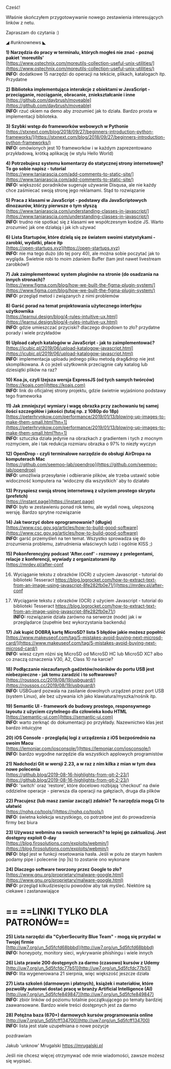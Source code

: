 Cześć!

Właśnie skończyłem przygotowywanie nowego zestawienia interesujących linków z netu.

Zapraszam do czytania :)

 

◢ #unknownews ◣


**1) Narzędzia do pracy w terminalu, których mogłeś nie znać - poznaj pakiet 'moreutils'**  
[https://www.ostechnix.com/moreutils-collection-useful-unix-utilities/](https://www.ostechnix.com/moreutils-collection-useful-unix-utilities/)  
**INFO:** dodatkowe 15 narzędzi do operacji na tekście, plikach, katalogach itp. Przydatne  


**2) Biblioteka implementująca interakcje z obiektami w JavaScript - przeciąganie, rozciąganie, obracanie, zniekształcanie i inne**  
[https://github.com/daybrush/moveable](https://github.com/daybrush/moveable)  
**INFO:** rzuć okiem na demo aby zrozumieć jak to działa. Bardzo prosta w implementacji biblioteka.  


**3) Szybki wstęp do frameworków webowych w Pythonie**  
[https://stxnext.com/blog/2018/09/27/beginners-introduction-python-frameworks/](https://stxnext.com/blog/2018/09/27/beginners-introduction-python-frameworks/)  
**INFO:** omówionych jest 10 frameworków i w każdym zaprezentowano przykładową, krótką aplikację (w stylu Hello World)  


**4) Potrzebujesz systemu komentarzy do statycznej strony internetowej? To go sobie napisz - tutorial**  
[https://www.taniarascia.com/add-comments-to-static-site/](https://www.taniarascia.com/add-comments-to-static-site/)  
**INFO:** większość poradników sugeruje używanie Disqusa, ale nie każdy chce zaśmiecać swoją stronę jego reklamami. Stąd to rozwiązanie  


**5) Praca z klasami w JavaScript - podstawy dla JavaScriptowych dinozaurów, którzy pierwsze o tym słyszą**  
[https://www.taniarascia.com/understanding-classes-in-javascript/](https://www.taniarascia.com/understanding-classes-in-javascript/)  
**INFO:** trudno nie spotkać się z klasami we współczesnym kodzie JS. Warto zrozumieć jak one działają i jak ich używać  


**6) Lista Startupów, które dzielą się ze światem swoimi statystykami - zarobki, wydatki, płace itp**  
[https://open-startups.xyz](https://open-startups.xyz)  
**INFO:** nie ma tego dużo (do tej pory 40), ale można sobie poczytać jak to wygląda. Świetnie robi to moim zdaniem Buffer (tam jest nawet livestream zarobków!)  


**7) Jak zaimplementować system pluginów na stronie (do osadzania na innych stronach)?**  
[https://www.figma.com/blog/how-we-built-the-figma-plugin-system/](https://www.figma.com/blog/how-we-built-the-figma-plugin-system/)  
**INFO:** przegląd metod i związanych z nimi problemów  


**8) Garść porad na temat projektowania użytecznego interfejsu użytkownika**  
[https://learnui.design/blog/4-rules-intuitive-ux.html](https://learnui.design/blog/4-rules-intuitive-ux.html)  
**INFO:** gdzie umieszczać przyciski? dlaczego dropdown to zło? przydatne porady i wiele przykładów  


**9) Upload całych katalogów w JavaScript - jak to zaimplementować?**  
[https://jcubic.pl/2019/06/upload-katalogow-javascript.html](https://jcubic.pl/2019/06/upload-katalogow-javascript.html)  
**INFO:** implementacja uploadu jednego pliku metodą drag&drop nie jest skomplikowana. A co jeżeli użytkownik przeciągnie cały katalog lub dziesiątki plików na raz?  


**10) Koa.js, czyli lżejsza wersja ExpressJS (od tych samych twórców)**  
[https://koajs.com](https://koajs.com)  
**INFO:** link do oficjalnej strony projektu, gdzie świetnie wyjaśniono podstawy tego frameworka  


**11) Jak zmniejszyć wymiary i wagę obrazka przy zachowaniu tej samej ilości szczegółów i jakości (tutaj np. z 1080p do 18p)**  
[https://peterhrynkow.com/performance/2019/01/13/blowing-up-images-to-make-them-small.html?hn=1](https://peterhrynkow.com/performance/2019/01/13/blowing-up-images-to-make-them-small.html?hn=1)  
**INFO:** sztuczka działa jedynie na obrazkach z gradientem i tych z mocnym rozmyciem, ale i tak redukcja rozmiaru obrazka o 97% to niezły wyczyn  


**12) OpenDrop - czyli terminalowe narzędzie do obsługi AirDropa na komputerach Mac**  
[https://github.com/seemoo-lab/opendrop](https://github.com/seemoo-lab/opendrop)  
**INFO:** umożliwia przesyłanie i odbieranie plików, ale trzeba ustawić sobie widoczność komputera na 'widoczny dla wszystkich' aby to działało  


**13) Przyspiesz swoją stronę internetową z użyciem prostego skryptu (prefetch)**  
[https://instant.page](https://instant.page)  
**INFO:** było w zestawieniu ponad rok temu, ale wydali nową, ulepszoną wersję. Bardzo sprytne rozwiązanie  


**14) Jak tworzyć dobre oprogramowanie? (długie)**  
[https://www.csc.gov.sg/articles/how-to-build-good-software](https://www.csc.gov.sg/articles/how-to-build-good-software)  
**INFO:** garść przemyśleń na ten temat. Wszystko sprowadza się do zrozumienia problemu, zatrudnienia właściwych ludzi i ogólnie KISS ;)  


**15) Pokonferencyjny podcast 'After.conf' - rozmowy z prelegentami, relacje z konferencji, wywiady z organizatorami itp**  
[https://mrdev.pl/after-conf

16) Wyciąganie tekstu z obrazków (OCR) z użyciem Javascript - tutorial do biblioteki Tesseract
https://blog.logrocket.com/how-to-extract-text-from-an-image-using-javascript-8fe282fb0e71/](https://mrdev.pl/after-conf

16) Wyciąganie tekstu z obrazków (OCR) z użyciem Javascript - tutorial do biblioteki Tesseract
https://blog.logrocket.com/how-to-extract-text-from-an-image-using-javascript-8fe282fb0e71/)  
**INFO:** rozwiązanie działa zarówno na serwerze (node) jak i w przeglądarce (zupełnie bez wykorzystania backendu)  


**17) Jak kupić DOBRĄ kartę MicroSD? lista 5 błędów jakie możesz popełnić**  
[https://www.makeuseof.com/tag/5-mistakes-avoid-buying-next-microsd-card/](https://www.makeuseof.com/tag/5-mistakes-avoid-buying-next-microsd-card/)  
**INFO:** wiesz czym różni się MicroSD od MicroSD HC lub MicroSD XC? albo co znaczą oznaczenia V30, A2, Class 10 na karcie?  


**18) Podłączanie niezaufanych gadżetów/nośników do portu USB jest niebezpieczne - jak temu zaradzić i to softwarowo?**  
[https://roussos.cc/2019/08/19/usbguard/](https://roussos.cc/2019/08/19/usbguard/)  
**INFO:** USBGuard pozwala na zasilanie dowolnych urządzeń przez port USB (system Linux), ale bez używania ich jako klawiatura/myszka/nośnik itp.  


**19) Semantic UI - framework do budowy prostego, responsywnego layoutu z użyciem czytelnego dla człowieka kodu HTML**  
[https://semantic-ui.com](https://semantic-ui.com)  
**INFO:** warto zerknąć do dokumentacji po przykłady. Nazewnictwo klas jest bardzo intuicyjne  


**20) iOS Console - przeglądaj logi z urządzenia z iOS bezpośrednio na swoim Macu**  
[https://lemonjar.com/iosconsole/](https://lemonjar.com/iosconsole/)  
**INFO:** bardzo wygodne narzędzie dla wszystkich applowych programistów  


**21) Nadchodzi Git w wersji 2.23, a w raz z nim kilka z mian w tym dwa nowe polecenia**  
[https://github.blog/2019-08-16-highlights-from-git-2-23/](https://github.blog/2019-08-16-highlights-from-git-2-23/)  
**INFO:** 'switch' oraz 'restore', które docelowo rozbijają 'checkout' na dwie oddzielne operacje - pierwsza dla operacji na gałęziach, druga dla plików  


**22) Pracujesz (lub masz zamiar zacząć) zdalnie? Te narzędzia mogą Ci to ułatwić**  
[https://nohq.co/tools/](https://nohq.co/tools/)  
**INFO:** świetna kolekcja wszystkiego, co potrzebne jest do prowadzenia firmy bez biura  


**23) Używasz webmina na swoich serwerach? to lepiej go zaktualizuj. Jest dostępny exploit 0-day**  
[https://blog.firosolutions.com/exploits/webmin/](https://blog.firosolutions.com/exploits/webmin/)  
**INFO:** błąd jest w funkcji resetowania hasła. Jeśli w polu ze starym hasłem podamy pipe i polecenie (np |ls) to zostanie ono wykonane  


**24) Dlaczego software tworzony przez Google to zło?**  
[https://www.gnu.org/proprietary/malware-google.html](https://www.gnu.org/proprietary/malware-google.html)  
**INFO:** przegląd kilkudziesięciu powodów aby tak myśleć. Niektóre są ciekawe i zastanawiające  


== **==LINKI TYLKO DLA PATRONÓW==**
 ==

**25) Lista narzędzi dla "CyberSecurity Blue Team" - mogą się przydać w Twojej firmie**  
[http://uw7.org/un_5d5fcfd68bbbd](http://uw7.org/un_5d5fcfd68bbbd)  
**INFO:** honeypoty, monitory sieci, wykrywanie phishingu i wiele innych  


**26) Lista prawie 200 dostępnych za darmo (czasowo) kursów z Udemy**  
[http://uw7.org/un_5d5fcfdc77b51](http://uw7.org/un_5d5fcfdc77b51)  
**INFO:** lita wygenerowana 21 sierpnia, więc większość jeszcze działa  


**27) Lista szkoleń (darmowym i płatnych), książek i materiałów, które pozwoliły autorowi dostać pracę w branży Artificial Intelligence (AI)**  
[http://uw7.org/un_5d5fcfe849847](http://uw7.org/un_5d5fcfe849847)  
**INFO:** zbiór linków od poziomu totalnie początkującego po tematy bardziej zaawansowane. Bardzo wiele treści dostępnych jest za darmo  


**28) Potężna baza (670+) darmowych kursów programowania online**   
[http://uw7.org/un_5d5fcff134700](http://uw7.org/un_5d5fcff134700)  
**INFO:** lista jest stale uzupełniana o nowe pozycje  


 
pozdrawiam

Jakub 'unknow' Mrugalski
https://mrugalski.pl
 

Jeśli nie chcesz więcej otrzymywać ode mnie wiadomości, zawsze możesz się wypisać.
